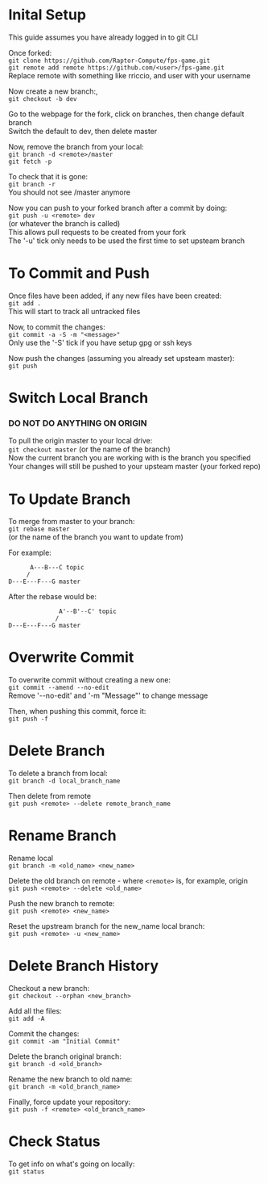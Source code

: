 # Inital Setup
This guide assumes you have already logged in to git CLI

Once forked:
</br >
`git clone https://github.com/Raptor-Compute/fps-game.git`
</br >
`git remote add remote https://github.com/<user>/fps-game.git` 
</br >
Replace remote with something like rriccio, and user with your username

Now create a new branch:,
</br >
`git checkout -b dev`

Go to the webpage for the fork, click on branches, then change default branch
</br >
Switch the default to dev, then delete master

Now, remove the branch from your local:
</br >
`git branch -d <remote>/master`
</br >
`git fetch -p`

To check that it is gone:
</br >
`git branch -r`
</br >
You should not see <remote>/master anymore

Now you can push to your forked branch after a commit by doing:
</br >
`git push -u <remote> dev`
</br >
(or whatever the branch is called)
</br >
This allows pull requests to be created from your fork
</br >
The '-u' tick only needs to be used the first time to set upsteam branch


# To Commit and Push

Once files have been added, if any new files have been created:
</br >
`git add .`
</br >
This will start to track all untracked files

Now, to commit the changes:
</br >
`git commit -a -S -m "<message>"`
</br >
Only use the '-S' tick if you have setup gpg or ssh keys


Now push the changes (assuming you already set upsteam master):
</br >
`git push`


# Switch Local Branch

### DO NOT DO ANYTHING ON ORIGIN
To pull the origin master to your local drive:
</br >
`git checkout master`    (or the name of the branch)
</br >
Now the current branch you are working with is the branch you specified
</br >
Your changes will still be pushed to your upsteam master (your forked repo)


# To Update Branch

To merge from master to your branch:
</br >
`git rebase master`
</br >
(or the name of the branch you want to update from)

For example:
</br >
```text
      A---B---C topic
     /
D---E---F---G master
```

After the rebase would be:
```
              A'--B'--C' topic
             /
D---E---F---G master
```

# Overwrite Commit

To overwrite commit without creating a new one:
</br >
`git commit --amend --no-edit`
</br >
Remove '--no-edit' and '-m "Message"' to change message

Then, when pushing this commit, force it:
</br >
`git push -f`


# Delete Branch

To delete a branch from local:
</br >
`git branch -d local_branch_name`

Then delete from remote
</br >
`git push <remote> --delete remote_branch_name`


# Rename Branch

Rename local
</br>
`git branch -m <old_name> <new_name>`

Delete the old branch on remote - where `<remote>` is, for example, origin
</br>
`git push <remote> --delete <old_name>`

Push the new branch to remote:
</br>
`git push <remote> <new_name>`

Reset the upstream branch for the new_name local branch:
</br>
`git push <remote> -u <new_name>`


# Delete Branch History

Checkout a new branch:
</br>
`git checkout --orphan <new_branch>`

Add all the files:
</br>
`git add -A`

Commit the changes:
</br>
`git commit -am "Initial Commit"`

Delete the branch original branch:
</br>
`git branch -d <old_branch>`

Rename the new branch to old name:
</br>
`git branch -m <old_branch_name>`

Finally, force update your repository:
</br>
`git push -f <remote> <old_branch_name>`


# Check Status

To get info on what's going on locally:
</br >
`git status`